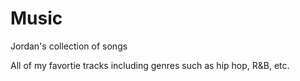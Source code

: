 # Music
Jordan's collection of songs

All of my favortie tracks including genres such as hip hop, R&B, etc. 
